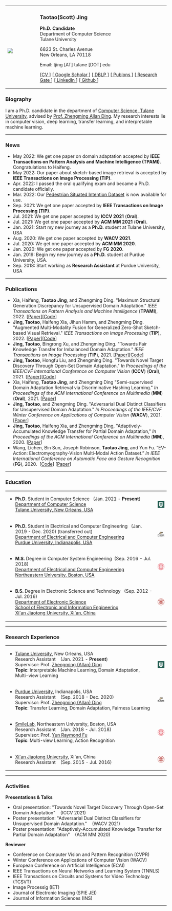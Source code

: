 <!-- 
![Scott Jing](/img/website/scott.jpg){:height="30%" width="30%"} -->

<table style="border: none !important">
<tbody>
<tr style="border: none !important">
<td width="20%" style="border: none !important">
<div>
<br>
<img src='/img/website/scott.jpg' style="max-width:70%; margin-top:10%"/>
</div>
</td>
<td width="80%" style="border: none !important">
<h3 href='scottjingtt.github.io'>Taotao(Scott) Jing</h3>
<p>
<span style="font-weight:bold">Ph.D. Candidate</span><br>
Department of Computer Science<br>
Tulane University
</p>
<p>
6823 St. Charles Avenue<br>
New Orleans, LA 70118
</p>
<p>
<span>
Email: tjing [AT] tulane [DOT] edu
</span>
</p>
<p>
<span>
[<a href = "/files/CV.pdf">CV </a>]
[<a href = "https://scholar.google.com/citations?user=OTPyfwkAAAAJ&hl=en&oi=ao"> Google Scholar </a>]
[<a href = "https://dblp.uni-trier.de/pers/hd/j/Jing:Taotao"> DBLP </a>]
[<a href = "https://publons.com/researcher/4941569/taotao-jing"> Publons </a>]
[<a href = "https://www.researchgate.net/profile/Taotao-Jing"> Research Gate </a>]
[<a href = "https://www.linkedin.com/in/taotaojing/"> LinkedIn </a>]
[<a href = "https://github.com/scottjingtt" > Github </a>]
</span>
</p>
</td>
</tr>
</tbody>
</table>

### Biography
I am a Ph.D. candidate in the department of [Computer Science, Tulane University](https://sse.tulane.edu/cs), advised by [Prof. Zhengming Allan Ding](http://www.cs.tulane.edu/~zding1/). My research interests lie in computer vision, deep learning, transfer learning, and interpretable machine learning.

---
### News
- May 2022: We get one paper on domain adaptation accepted by **IEEE Transactions on Pattern Analysis and Machine Intelligence (TPAMI)**. Congratulations to Haifeng. 
- May 2022: Our paper about sketch-based image retrieval is accepted by **IEEE Transactions on Image Processing (TIP)**.
- Apr. 2022: I passed the oral qualifying exam and became a Ph.D. candidate officially.
- Mar. 2022: Our [Pedestrian Situated Intention Dataset](http://situated-intent.net/pedestrian_dataset/) is now available for use.
- Sep. 2021: We get one paper accepted by **IEEE Transactions on Image Processing (TIP)**.
- Jul. 2021: We get one paper accepted by **ICCV 2021** (**Oral**).
- Jul. 2021: We get one paper accepted by **ACM MM 2021** (**Oral**).
- Jan. 2021: Start my new journey as a **Ph.D.** student at Tulane University, USA
- Aug. 2020: We get one paper accepted by **WACV 2021**.
- Jul. 2020: We get one paper accepted by **ACM MM 2020**.
- Jan. 2020: We get one paper accepted by **FG 2020**.
- Jan. 2019: Begin my new journey as a **Ph.D.** student at Purdue University, USA.
- Sep. 2018: Start working as **Research Assistant** at Purdue University, USA
  
---
### Publications
- Xia, Haifeng, **Taotao Jing**, and Zhengming Ding. "Maximum Structural Generation Discrepancy for Unsupervised Domain Adaptation." *IEEE Transactions on Pattern Analysis and Machine Intelligence* (**TPAMI**), 2022. [[Paper]()][[Code]()]
- **Jing, Taotao**, Haifeng Xia, Jihun Hamm, and Zhengming Ding. "Augmented Multi-Modality Fusion for Generalized Zero-Shot Sketch-based Visual Retrieval." *IEEE Transactions on Image Processing* (**TIP**), 2022. [[Paper]()][[Code](https://github.com/scottjingtt/AMF_GZS_SBIR)]
- **Jing, Taotao**, Bingrong Xu, and Zhengming Ding. "Towards Fair Knowledge Transfer for Imbalanced Domain Adaptation." *IEEE Transactions on Image Processing* (**TIP**), 2021. [[Paper](https://ieeexplore.ieee.org/document/9547057)][[Code](https://github.com/scottjingtt/TFKT)]
- **Jing, Taotao**, Hongfu Liu, and Zhengming Ding. "Towards Novel Target Discovery Through Open-Set Domain Adaptation." *In Proceedings of the IEEE/CVF International Conference on Computer Vision* (**ICCV**) (**Oral**), 2021. [[Paper](https://openaccess.thecvf.com/content/ICCV2021/papers/Jing_Towards_Novel_Target_Discovery_Through_Open-Set_Domain_Adaptation_ICCV_2021_paper.pdf)][[Code](https://github.com/scottjingtt/SROSDA)]
- Xia, Haifeng, **Taotao Jing**, and Zhengming Ding "Semi-supervised Domain Adaptation Retrieval via Discriminative Hashing Learning." *In Proceedings of the ACM International Conference on Multimedia* (**MM**) (**Oral**), 2021. [[Paper](https://www.crcv.ucf.edu/chenchen/DHLing_MM_2021.pdf)]
- **Jing, Taotao**, and Zhengming Ding. "Adversarial Dual Distinct Classifiers for Unsupervised Domain Adaptation." *In Proceedings of the IEEE/CVF Winter Conference on Applications of Computer Vision* (**WACV**), 2021. [[Paper](https://arxiv.org/pdf/2008.11878.pdf)]
- **Jing, Taotao**, Haifeng Xia, and Zhengming Ding, "Adaptively-Accumulated Knowledge Transfer for Partial Domain Adaptation," *In Proceedings of the ACM International Conference on Multimedia* (**MM**), 2020. [[Paper](https://dl.acm.org/doi/abs/10.1145/3394171.3413986)]
- Wang, Lichen, Bin Sun, Joseph Robinson, **Taotao Jing**, and Yun Fu. “EV-Action: Electromyography-Vision Multi-Modal Action Dataset.” *In IEEE International Conference on Automatic Face and Gesture Recognition* (**FG**), 2020. &nbsp;[[Code](https://github.com/wanglichenxj/EV-Action-Electromyography-Vision-Multi-Modal-Action-Dataset)] [[Paper](https://github.com/wanglichenxj/EV-Action-Electromyography-Vision-Multi-Modal-Action-Dataset/blob/master/presentations/FG20_EVAction.pdf)]

---
### Education
<table style="border: none !important">
<tbody>
<!-- Phd Tulane -->
<tr style="border: none !important">
<td width="93%" style="border: none !important">
<div>
<ul>
<li>
<strong>Ph.D.</strong> Student in Computer Science &nbsp;&nbsp;(Jan. 2021 - <strong>Present</strong>) <br>
<a href="https://sse.tulane.edu/cs"> Department of Computer Science <br>
Tulane University, New Orleans, USA </a>
</li>
</ul>
</div>
</td>
<td width="7%" style="border: none !important">
<img style="float:right; max-width:100%; margin-top:0" src="/img/logos/tulane_logo_square.png"/>
</td>
</tr>
<!-- Phd Purdue -->
<tr>
<td style="border: none !important">
<div>
<ul>
<li>
<strong>Ph.D.</strong> Student in Electrical and Computer Engineering &nbsp;&nbsp;(Jan. 2019 - Dec. 2020) (transferred out) <br>
<a href="https://engineering.purdue.edu/ECE"> Department of Electrical and Computer Engineering<br>
  Purdue University, Indianapolis, USA </a>
</li>
</ul>
</div>
</td>
<td style="border: none !important">
<img style="float:right; max-width:100%; margin-top:0" src="/img/logos/purdue_logo_square.png"/>
</td>
</tr>
<!-- Master NEU -->
<tr>
<td style="border: none !important">
<div>
<ul>
<li>
<strong>M.S.</strong> Degree in Computer System Engineering&nbsp;&nbsp;(Sep. 2016 - Jul. 2018)<br>
<a href="https://ece.northeastern.edu/"> Department of Electrical and Computer Engineering <br>
Northeastern University, Boston, USA </a>
</li>
</ul>
</div>
</td>
<td style="border: none !important">
<img style="float:right; max-width:100%; margin-top:0" src="/img/logos/neu_logo_red.png"/>
</td>
</tr>
<!-- BS XJTU -->
<tr>
<td style="border: none !important">
<div>
<ul>
<li>
<strong>B.S.</strong> Degree in Electronic Science and Technology &nbsp;&nbsp;(Sep. 2012 - Jul. 2016) <br>
<a href="http://en.xjtu.edu.cn/"> Department of Electronic Science<br>
  School of Electronic and Information Engineering<br>
  Xi'an Jiaotong University, Xi'an, China </a>
</li>
</ul>
</div>
</td>
<td style="border: none !important">
<img style="float:right; max-width:100%; margin-top:0" src="/img/logos/xjtu_logo.png"/>
</td>
</tr>
</tbody>
</table>

---
### Research Experience
<table style="border: none !important">
<tbody>
<!-- Phd Tulane -->
<tr style="border: none !important">
<td width="93%" style="border: none !important">
<div>
<ul>
<li>
<a href="https://sse.tulane.edu/cs">Tulane University</a>, New Orleans, USA <br>
Research Assistant &nbsp;&nbsp; (Jan. 2021 - <strong>Present</strong>) <br>
Supervisor: Prof. <a href="http://www.cs.tulane.edu/~zding1/">Zhengming (Allan) Ding </a> <br>
<strong>Topic</strong>: Interpretable Machine Learning, Domain Adaptation, Multi-view Learning
</li>
</ul>
</div>
</td>
<td width="7%" style="border: none !important">
<img style="float:right; max-width:100%; margin-top:0" src="/img/logos/tulane_logo_square.png"/>
</td>
</tr>
<!-- Phd Purdue -->
<tr>
<td style="border: none !important">
<div>
<ul>
<li>
<a href="https://engineering.purdue.edu/ECE">Purdue University</a>, Indianapolis, USA <br>
Research Assistant &nbsp;&nbsp; (Sep. 2018 - Dec. 2020) <br>
Supervisor: Prof. <a href="http://www.cs.tulane.edu/~zding1/">Zhengming (Allan) Ding </a> <br>
<strong>Topic</strong>: Transfer Learning, Domain Adaptation, Fairness Learning

</li>
</ul>
</div>
</td>
<td style="border: none !important">
<img style="float:right; max-width:100%; margin-top:0" src="/img/logos/purdue_logo_square.png"/>
</td>
</tr>
<!-- Master NEU -->
<tr>
<td style="border: none !important">
<div>
<ul>
<li>
<a href="https://web.northeastern.edu/smilelab/">SmileLab</a>, Northeastern University, Boston, USA <br>
Research Assistant &nbsp;&nbsp; (Jan. 2018 - Jul. 2018) <br>
Supervisor: Prof. <a href="http://www1.ece.neu.edu/~yunfu/">Yun Raymond Fu </a> <br>
<strong>Topic</strong>: Multi-view Learning, Action Recognition

</li>
</ul>
</div>
</td>
<td style="border: none !important">
<img style="float:right; max-width:100%; margin-top:0" src="/img/logos/neu_logo_red.png"/>
</td>
</tr>
<!-- BS XJTU -->
<tr>
<td style="border: none !important">
<div>
<ul>
<li>
<a href="http://en.xjtu.edu.cn/">Xi'an Jiaotong University</a>, Xi'an, China <br>
Research Assistant &nbsp;&nbsp; (Sep. 2015 - Jul. 2016) <br>
</li>
</ul>
</div>
</td>
<td style="border: none !important">
<img style="float:right; max-width:100%; margin-top:0" src="/img/logos/xjtu_logo.png"/>
</td>
</tr>
</tbody>
</table>


---
### Activities
**Presentations & Talks**
- Oral presentation: "Towards Novel Target Discovery Through Open-Set Domain Adaptation" &nbsp;&nbsp; (ICCV 2021)<br>
- Poster presentation: "Adversarial Dual Distinct Classifiers for Unsupervised Domain Adaptation." &nbsp;&nbsp; (WACV 2021)<br>
- Poster presentation: "Adaptively-Accumulated Knowledge Transfer for Partial Domain Adaptation" &nbsp;&nbsp; (ACM MM 2020)<br>

**Reviewer**
- Conference on Computer Vision and Pattern Recognition (CVPR)
- Winter Conference on Applications of Computer Vision (WACV)
- European Conference on Artificial Intelligence (ECAI)
- IEEE Transactions on Neural Networks and Learning System (TNNLS)
- IEEE Transactions on Circuits and Systems for Video Technology (TCSVT)
- Image Processig (IET)
- Journal of Electronic Imaging (SPIE JEI)
- Journal of Information Sciences (INS)
  
---

